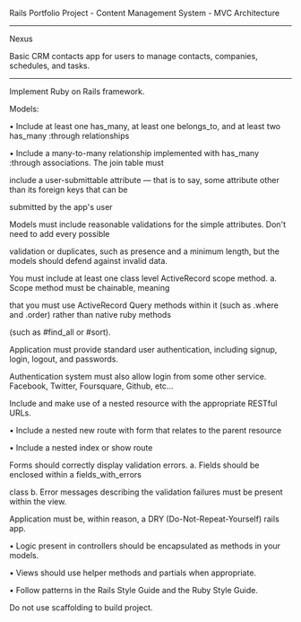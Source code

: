 Rails Portfolio Project - Content Management System - MVC Architecture

_________________________________________________________________________

Nexus

Basic CRM contacts app for users to manage contacts, companies, schedules, and tasks.

______________________________________________________________________________________________

Implement Ruby on Rails framework.

Models:

• Include at least one has_many, at least one belongs_to, and at least two has_many :through relationships

• Include a many-to-many relationship implemented with has_many :through associations. The join table must 

include a user-submittable attribute — that is to say, some attribute other than its foreign keys that can be 

submitted by the app's user

Models must include reasonable validations for the simple attributes. Don't need to add every possible 

validation or duplicates, such as presence and a minimum length, but the models should defend against invalid data.

You must include at least one class level ActiveRecord scope method. a. Scope method must be chainable, meaning 

that you must use ActiveRecord Query methods within it (such as .where and .order) rather than native ruby methods 

(such as #find_all or #sort).

Application must provide standard user authentication, including signup, login, logout, and passwords.

Authentication system must also allow login from some other service. Facebook, Twitter, Foursquare, Github, etc...

Include and make use of a nested resource with the appropriate RESTful URLs.

• Include a nested new route with form that relates to the parent resource

• Include a nested index or show route

Forms should correctly display validation errors. a. Fields should be enclosed within a fields_with_errors 

class b. Error messages describing the validation failures must be present within the view.

Application must be, within reason, a DRY (Do-Not-Repeat-Yourself) rails app.

• Logic present in controllers should be encapsulated as methods in your models.

• Views should use helper methods and partials when appropriate.

• Follow patterns in the Rails Style Guide and the Ruby Style Guide.

Do not use scaffolding to build project. 